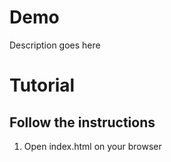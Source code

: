 # Demo

Description goes here

# Tutorial

## Follow the instructions

1. Open index.html on your browser
